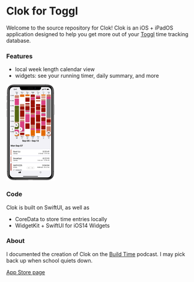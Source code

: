 # Clok for Toggl

Welcome to the source repository for Clok! Clok is an iOS + iPadOS application designed to help you get more out of your [Toggl](https://toggl.com/) time tracking database.



### Features

- local week length calendar view
- widgets: see your running timer, daily summary, and more

<img src="/Marketing/Large%20Phone/1.png" alt="Marketing 1" style="zoom:25%;" />



### Code

Clok is built on SwiftUI, as well as

- CoreData to store time entries locally
- WidgetKit + SwiftUI for iOS14 Widgets



### About

I documented the creation of Clok on the [Build Time](https://podcasts.apple.com/us/podcast/build-time/id1518732810) podcast. I may pick back up when school quiets down.



[App Store page](https://apps.apple.com/us/app/clok-for-toggl/id1520094048)